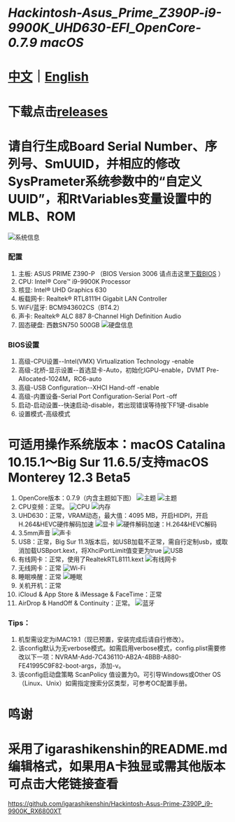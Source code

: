 # *Hackintosh-Asus_Prime_Z390P-i9-9900K_UHD630-EFI_OpenCore-0.7.9 macOS*

# [中文](https://github.com/jhihhe/Hackintosh-Asus_Prime_Z390P-i9-9900K_UHD630-EFI_OpenCore-0.7.9-macOS/blob/main/README.md)｜[English](https://github.com/jhihhe/Hackintosh-Asus_Prime_Z390P-i9-9900K_UHD630-EFI_OpenCore-0.7.9-macOS/blob/main/README-EN.md)

# 下载点击[releases](https://github.com/jhihhe/Hackintosh-Asus_Prime_Z390P-i9-9900K_UHD630-EFI_OpenCore-0.7.9-macOS/releases)

# 请自行生成Board Serial Number、序列号、SmUUID，并相应的修改SysPrameter系统参数中的“自定义UUID”，和RtVariables变量设置中的MLB、ROM

![系统信息](https://tva3.sinaimg.cn/large/cec1774cly8gzvg43tslwj20ha0armxp.jpg)

### 配置
1. 主板: ASUS PRIME Z390-P （BIOS Version 3006 请点击这里[下载BIOS](https://www.asus.com/us/motherboards-components/motherboards/prime/prime-z390-p/HelpDesk_BIOS/) ）
1. CPU: Intel® Core™ i9-9900K Processor
1. 核显: Intel® UHD Graphics 630
1. 板载网卡: Realtek® RTL8111H Gigabit LAN Controller
1. WiFi/蓝牙: BCM943602CS（BT4.2）
1. 声卡: Realtek® ALC 887 8-Channel High Definition Audio
1. 固态硬盘: 西数SN750 500GB
![硬盘信息](https://i.loli.net/2021/10/02/UlzBGydZqkTjRQc.png)

### BIOS设置
1. 高级-CPU设置--Intel(VMX) Virtualization Technology -enable
1. 高级-北桥-显示设置--首选显卡-Auto，初始化IGPU-enable，DVMT Pre-Allocated-1024M，RC6-auto
1. 高级-USB Configuration--XHCI Hand-off -enable
1. 高级-内置设备-Serial Port Configuration-Serial Port -off
1. 启动-启动设置--快速启动-disable，若出现错误等待按下F1键-disable
1. 设置模式-高级模式

# **可适用操作系统版本：macOS Catalina 10.15.1～Big Sur 11.6.5/支持macOS Monterey 12.3 Beta5**
1. OpenCore版本：0.7.9（内含主题如下图） 
![主题](https://i.loli.net/2021/09/11/t4FBZPeHkwdufiG.png)
![主题](https://i.loli.net/2021/07/31/uFHJD2BMazqmTcA.png)
1. CPU变频：正常。 
![CPU](https://tva1.sinaimg.cn/large/cec1774cly8gzplake51qj208m0hnjs2.jpg)
![内存](https://tva4.sinaimg.cn/large/cec1774cly8gzpl8utlp9j208m0cf0t7.jpg)
1. UHD630：正常，VRAM动态，最大值：4095 MB，开启HIDPI，开启H.264&HEVC硬件解码加速 
![显卡](https://i.loli.net/2021/07/23/nSDZyHCFM9KbvwO.png) 
![硬件解码加速：H.264&HEVC解码](https://i.loli.net/2021/07/23/cu7ZCYEIqe3sROt.png)
1. 3.5mm声音
![声卡](https://tva3.sinaimg.cn/large/cec1774cly8gzplcmv726j20jk0fz74z.jpg)
1. USB：正常，Big Sur 11.3版本后，如USB加载不正常，需自行定制usb，或取消加载USBport.kext，将XhciPortLimit值变更为true 
![USB](https://i.loli.net/2021/06/12/1XyQrsM7m2paN4f.png)
1. 有线网卡：正常，使用了RealtekRTL8111.kext 
![有线网卡](https://i.loli.net/2021/06/12/29lJdKBqonkjtcp.png)
1. 无线网卡：正常 
![Wi-Fi](https://tva4.sinaimg.cn/large/cec1774cly8gzpl7hwe2ej208m0abmxm.jpg)
1. 睡眠唤醒：正常 
![睡眠](https://i.loli.net/2021/11/08/IUZ7aRvKc8Smdp2.png)
1. 关机开机：正常
1. iCloud & App Store & iMessage & FaceTime：正常
1. AirDrop & HandOff & Continuity：正常。
![蓝牙](https://i.loli.net/2021/06/12/DJma7dLzorEniOp.png)

### Tips：

1. 机型需设定为iMAC19.1（现已预置，安装完成后请自行修改）。
1. 该config默认为无verbose模式。如需启用verbose模式，config.plist需要修改以下一项：NVRAM-Add-7C436110-AB2A-4BBB-A880-FE41995C9F82-boot-args，添加-v。
1. 该config启动盘策略 ScanPolicy 值设置为0。可引导Windows或Other OS（Linux、Unix）如需指定搜索分区类型，可参考OC配置手册。

# 鸣谢 
# 采用了igarashikenshin的README.md编辑格式，如果用A卡独显或需其他版本可点击大佬链接查看
https://github.com/igarashikenshin/Hackintosh-Asus-Prime-Z390P_i9-9900K_RX6800XT
